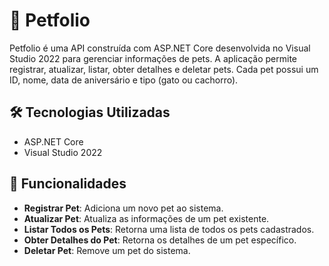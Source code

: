 # 🐾 Petfolio

Petfolio é uma API construída com ASP.NET Core desenvolvida no Visual Studio 2022 para gerenciar informações de pets. A aplicação permite registrar, atualizar, listar, obter detalhes e deletar pets. Cada pet possui um ID, nome, data de aniversário e tipo (gato ou cachorro).

## 🛠️ Tecnologias Utilizadas

- ASP.NET Core
- Visual Studio 2022

## 🌟 Funcionalidades

- **Registrar Pet**: Adiciona um novo pet ao sistema.
- **Atualizar Pet**: Atualiza as informações de um pet existente.
- **Listar Todos os Pets**: Retorna uma lista de todos os pets cadastrados.
- **Obter Detalhes do Pet**: Retorna os detalhes de um pet específico.
- **Deletar Pet**: Remove um pet do sistema.
